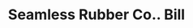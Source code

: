 ---
doi: 10.7916/D8JQ2C5S
date_other: '1890'
date_other_textual: 1890-1899
form: printed ephemera
genre:
- Invoices
name:
- Seamless Rubber Co.
object_in_context_url: https://biggert.cul.columbia.edu/items/view/ave_biggert_01828
subject_hierarchical_geographic:
- New Haven, Connecticut, United States
subject_name:
- Seamless Rubber Co.
title: Seamless Rubber Co.. Bill
sort_title: Seamless Rubber Co.. Bill
call_number: ave_biggert_01828
coordinates:
- 41.309999999999995,-72.92361111111111
pid: ave_biggert_01828
identifiers: ave_biggert_01828
thumbnail: https://derivativo-2.library.columbia.edu/iiif/2/ldpd:490695/full/!256,256/0/native.jpg
permalink: "/biggert/ave_biggert_01828/"
layout: iiif-image-page
---